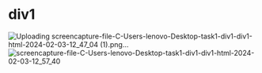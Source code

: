 # div1
 
![Uploading screencapture-file-C-Users-lenovo-Desktop-task1-div1-div1-html-2024-02-03-12_47_04 (1).png…]()
![screencapture-file-C-Users-lenovo-Desktop-task1-div1-div1-html-2024-02-03-12_57_40](https://github.com/sahuabhisek/div1/assets/155800734/c9a748cb-a2fd-4d1e-b424-e6b5d1fdd7d8)
